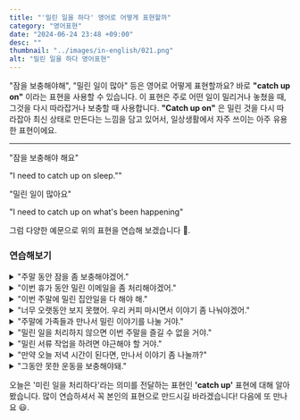 ```yaml
---
title: "'밀린 일을 하다' 영어로 어떻게 표현할까"
category: "영어표현"
date: "2024-06-24 23:48 +09:00"
desc: ""
thumbnail: "../images/in-english/021.png"
alt: "밀린 일을 하다 영어표현"
---
```


"잠을 보충해야해", "밀린 일이 많아" 등은 영어로 어떻게 표현할까요? 바로 **"catch up on"** 이라는 표현을 사용할 수 있습니다. 이 표현은 주로 어떤 일이 밀리거나 놓쳤을 때, 그것을 다시 따라잡거나 보충할 때 사용합니다. **"Catch up on"** 은 밀린 것을 다시 따라잡아 최신 상태로 만든다는 느낌을 담고 있어서, 일상생활에서 자주 쓰이는 아주 유용한 표현이에요.

---

"잠을 보충해야 해요"

"I need to catch up on sleep.""

"밀린 일이 많아요"

"I need to catch up on what's been happening"

그럼 다양한 예문으로 위의 표현을 연습해 보겠습니다 🚀.

### 연습해보기

<details>
<summary>"주말 동안 잠을 좀 보충해야겠어."</summary>
<span>"I need to catch up on some sleep over the weekend."</span>
</details>

<details>
<summary>"이번 휴가 동안 밀린 이메일을 좀 처리해야겠어."</summary>
<span>"I have to catch up on my emails during this vacation."</span>
</details>

<details>
<summary>"이번 주말에 밀린 집안일을 다 해야 해."</summary>
<span>"I have to catch up on all the housework this weekend."</span>
</details>

<details>
<summary>"너무 오랫동안 보지 못했어. 우리 커피 마시면서 이야기 좀 나눠야겠어."</summary>
<span>"It's been too long. We need to catch up over coffee."</span>
</details>

<details>
<summary>"주말에 가족들과 만나서 밀린 이야기를 나눌 거야."</summary>
<span>"I'm going to catch up with my family this weekend."</span>
</details>

<details>
<summary>"밀린 일을 처리하지 않으면 이번 주말을 즐길 수 없을 거야."</summary>
<span>"If I don't catch up on my work, I won't be able to enjoy the weekend."</span>
</details>

<details>
<summary>"밀린 서류 작업을 하려면 야근해야 할 거야."</summary>
<span>"To catch up on the paperwork, I'll need to work late."</span>
</details>

<details>
<summary>"만약 오늘 저녁 시간이 된다면, 만나서 이야기 좀 나눌까?"</summary>
<span>"If you're free this evening, shall we catch up?"</span>
</details>

<details>
<summary>"그동안 못한 운동을 보충해야돼."</summary>
<span>"I need to catch up on my workouts that I've missed."</span>
</details>

오늘은 '미린 일을 처리하다'라는 의미를 전달하는 표현인 **'catch up'** 표현에 대해 알아봤습니다. 많이 연습하셔서 꼭 본인의 표현으로 만드시길 바라겠습니다! 다음에 또 만나요 😃.
